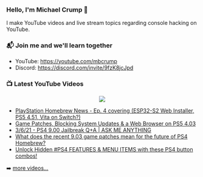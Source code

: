 ### Hello, I'm Michael Crump 👋

I make YouTube videos and live stream topics regarding console hacking on YouTube. 

### 📬 Join me and we'll learn together

- YouTube: https://youtube.com/mbcrump
- Discord: https://discord.com/invite/9fzK8jcJpd

### 📺 Latest YouTube Videos

<div align="center">

[<img src="https://img.shields.io/badge/-Subscribe-red?style=for-the-badge&logo=youtube&logoColor=white"/>](https://www.youtube.com/c/mbcrump?sub_confirmation=1)

</div>

<!-- YOUTUBE:START -->
- [PlayStation Homebrew News - Ep. 4 covering &lpar;ESP32-S2 Web Installer, PS5 4.51, Vita on Switch?&rpar;](https://www.youtube.com/watch?v=HRtQAvu08_E)
- [Game Patches, Blocking System Updates &amp; a Web Browser on PS5 4.03](https://www.youtube.com/watch?v=Pr0d7LMPmtY)
- [3/6/21 - PS4 9.00 Jailbreak Q+A |  ASK ME ANYTHING](https://www.youtube.com/watch?v=G8JNC9ciWxc)
- [What does the recent 9.03 game patches mean for the future of PS4 Homebrew?](https://www.youtube.com/watch?v=84iAkMrYVvQ)
- [Unlock Hidden #PS4 FEATURES &amp; MENU ITEMS with  these PS4 button combos!](https://www.youtube.com/watch?v=Z_U1Fs0HgUA)
<!-- YOUTUBE:END -->

➡️ [more videos...](https://youtube.com/mbcrump)

